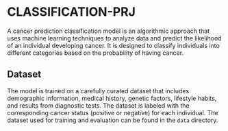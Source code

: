 # CLASSIFICATION-PRJ
A cancer prediction classification model is an algorithmic approach that uses machine learning techniques to analyze data and predict the likelihood of an individual developing cancer. It is designed to classify individuals into different categories based on the probability of having cancer.
## Dataset
The model is trained on a carefully curated dataset that includes demographic information, medical history, genetic factors, lifestyle habits, and results from diagnostic tests. The dataset is labeled with the corresponding cancer status (positive or negative) for each individual. The dataset used for training and evaluation can be found in the `data` directory.
